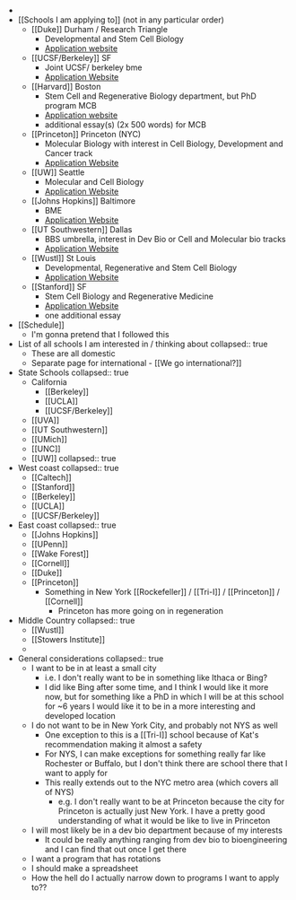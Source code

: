 -
- [[Schools I am applying to]] (not in any particular order)
	- [[Duke]] Durham / Research Triangle
		- Developmental and Stem Cell Biology
		- [Application website](https://applygp.duke.edu/apply/?sr=ff282888-94bf-4e9e-af2b-868e6f1c72a1)
	- [[UCSF/Berkeley]] SF
		- Joint UCSF/ berkeley bme
		- [Application Website](https://gradapp.berkeley.edu/apply/?_ga=2.101205697.1389077666.1684431286-1279699581.1683569673)
	- [[Harvard]] Boston
		- Stem Cell and Regenerative Biology department, but PhD program MCB
		- [Application website](https://apply.gsas.harvard.edu/portal/apply_now)
		- additional essay(s) (2x 500 words) for MCB
	- [[Princeton]] Princeton (NYC)
		- Molecular Biology with interest in Cell Biology, Development and Cancer track
		- [Application Website](https://graduate-apply.princeton.edu/apply/)
	- [[UW]] Seattle
		- Molecular and Cell Biology
		- [Application Website](https://apply.grad.uw.edu/account/login?r=/portal/gr_app)
	- [[Johns Hopkins]] Baltimore
		- BME
		- [Application Website](https://applygrad.jhu.edu/apply/?sr=61ab0eb5-7ac7-4dc0-9347-062f46b0ca6a)
	- [[UT Southwestern]] Dallas
		- BBS umbrella, interest in Dev Bio or Cell and Molecular bio tracks
		- [Application Website](https://apply.utsouthwestern.edu/grad/Security/Login.aspx?ReturnUrl=%2fgrad)
	- [[Wustl]] St Louis
		- Developmental, Regenerative and Stem Cell Biology
		- [Application Website](https://gradadmit.wustl.edu/account/login)
	- [[Stanford]] SF
		- Stem Cell Biology and Regenerative Medicine
		- [Application Website](https://applygrad.stanford.edu/portal/grad-app)
		- one additional essay
- [[Schedule]]
	- I'm gonna pretend that I followed this
- List of all schools I am interested in / thinking about
  collapsed:: true
	- These are all domestic
	- Separate page for international - [[We go international?]]
- State Schools
  collapsed:: true
	- California
		- [[Berkeley]]
		- [[UCLA]]
		- [[UCSF/Berkeley]]
	- [[UVA]]
	- [[UT Southwestern]]
	- [[UMich]]
	- [[UNC]]
	- [[UW]]
	  collapsed:: true
- West coast
  collapsed:: true
	- [[Caltech]]
	- [[Stanford]]
	- [[Berkeley]]
	- [[UCLA]]
	- [[UCSF/Berkeley]]
- East coast
  collapsed:: true
	- [[Johns Hopkins]]
	- [[UPenn]]
	- [[Wake Forest]]
	- [[Cornell]]
	- [[Duke]]
	- [[Princeton]]
		- Something in New York [[Rockefeller]] / [[Tri-I]] / [[Princeton]] / [[Cornell]]
			- Princeton has more going on in regeneration
- Middle Country
  collapsed:: true
	- [[Wustl]]
	- [[Stowers Institute]]
	-
- General considerations
  collapsed:: true
	- I want to be in at least a small city
		- i.e. I don't really want to be in something like Ithaca or Bing?
		- I did like Bing after some time, and I think I would like it more now, but for something like a PhD in which I will be at this school for ~6 years I would like it to be in a more interesting and developed location
	- I do not want to be in New York City, and probably not NYS as well
		- One exception to this is a [[Tri-I]]  school because of Kat's recommendation making it almost a safety
		- For NYS, I can make exceptions for something really far like Rochester or Buffalo, but I don't think there are school there that I want to apply for
		- This really extends out to the NYC metro area (which covers all of NYS)
			- e.g. I don't really want to be at Princeton because the city for Princeton is actually just New York. I have a pretty good understanding of what it would be like to live in Princeton
	- I will most likely be in a dev bio department because of my interests
		- It could be really anything ranging from dev bio to bioengineering and I can find that out once I get there
	- I want a program that has rotations
	- I should make a spreadsheet
	- How the hell do I actually narrow down to programs I want to apply to??